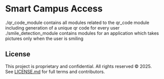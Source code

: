 # Smart Campus Access
./qr_code_module contains all modules related to the qr_code module including generation of a unique qr code for every user
./smile_detection_module contains modules for an application which takes pictures only when the user is smiling

## License

This project is proprietary and confidential. All rights reserved © 2025.  
See [LICENSE.md](./LICENSE.md) for full terms and contributors.
